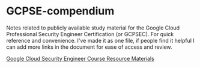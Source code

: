 # GCPSE-compendium
Notes related to publicly available study material for the Google Cloud Professional Security Engineer Certification (or GCPSEC). For quick reference and convenience. I've made it as one file, if people find it helpful I can add more links in the document for ease of access and review.

[Google Cloud Security Engineer Course Resource Materials](https://www.cloudskillsboost.google/paths/15/course_templates/397/documents/455189)
 
